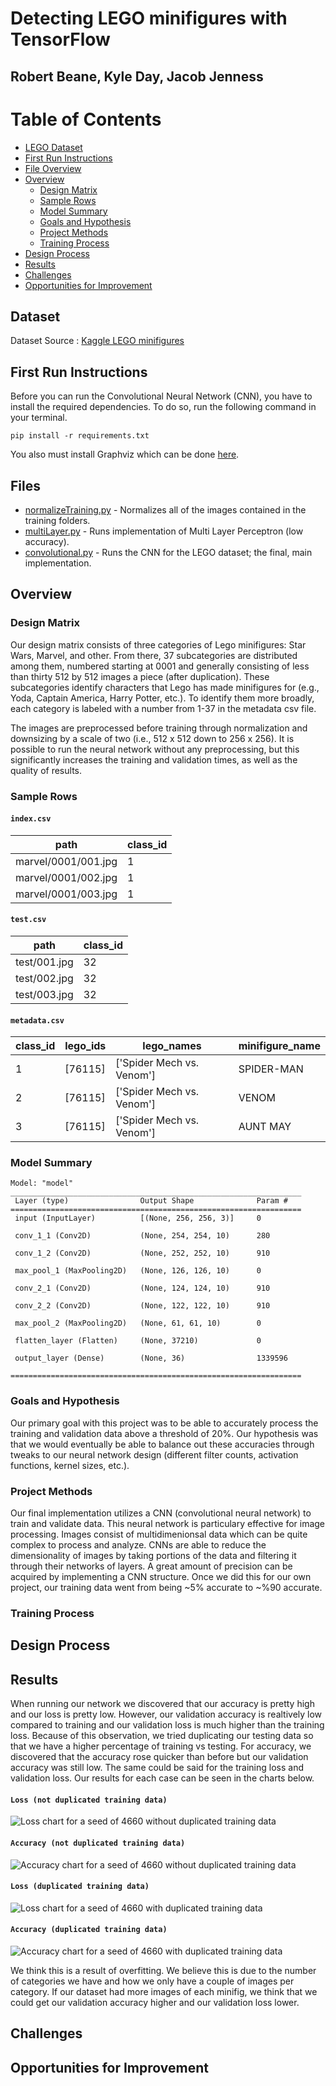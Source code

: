 # Detecting LEGO minifigures with TensorFlow
## Robert Beane, Kyle Day, Jacob Jenness

# Table of Contents
* [LEGO Dataset](#Dataset)
* [First Run Instructions](#First-Run-Instructions)
* [File Overview](#Files)
* [Overview](#Overview)
    * [Design Matrix](#Design-Matrix)
    * [Sample Rows](#Sample-Rows)
    * [Model Summary](#Model-Summary)
    * [Goals and Hypothesis](#Goals-and-Hypothesis)
    * [Project Methods](#Project-Methods)
    * [Training Process](#Training-Process)
* [Design Process](#Design-Process)
* [Results](#Results)
* [Challenges](#Challenges)
* [Opportunities for Improvement](#Opportunites-for-Improvement)

## Dataset
Dataset Source : [Kaggle LEGO minifigures](https://www.kaggle.com/datasets/ihelon/lego-minifigures-classification)

## First Run Instructions
Before you can run the Convolutional Neural Network (CNN), you have to install the required dependencies.
To do so, run the following command in your terminal.

```pip install -r requirements.txt```

You also must install Graphviz which can be done [here](https://graphviz.org/download/).

## Files
* [normalizeTraining.py](normalizeTraining.py)  - Normalizes all of the images contained in the training folders.
* [multiLayer.py](multiLayer.py)  - Runs implementation of Multi Layer Perceptron (low accuracy).
* [convolutional.py](convolutional.py)  - Runs the CNN for the LEGO dataset; the final, main implementation.

## Overview

### Design Matrix
Our design matrix consists of three categories of Lego minifigures: Star Wars, Marvel, and other. From there, 37 subcategories are distributed among them, numbered starting at 0001 and generally consisting of less than thirty 512 by 512 images a piece (after duplication). These subcategories identify characters that Lego has made minifigures for (e.g., Yoda, Captain America, Harry Potter, etc.). To identify them more broadly, each category is labeled with a number from 1-37 in the metadata csv file.

The images are preprocessed before training through normalization and downsizing by a scale of two (i.e., 512 x 512 down to 256 x 256). It is possible to run the neural network without any preprocessing, but this significantly increases the training and validation times, as well as the quality of results.

### Sample Rows
#### ```index.csv```
|path               |class_id|
|-------------------|--------|
|marvel/0001/001.jpg|1       |
|marvel/0001/002.jpg|1       |
|marvel/0001/003.jpg|1       |

#### ```test.csv```
|path               |class_id|
|-------------------|--------|
|test/001.jpg       |32      |
|test/002.jpg       |32      |
|test/003.jpg       |32      |

#### ```metadata.csv```
|class_id           |lego_ids|lego_names               |minifigure_name|
|-------------------|--------|-------------------------|---------------|
|1                  |[76115] |['Spider Mech vs. Venom']|SPIDER-MAN     |
|2                  |[76115] |['Spider Mech vs. Venom']|VENOM          |
|3                  |[76115] |['Spider Mech vs. Venom']|AUNT MAY       |

### Model Summary
```
Model: "model"
_________________________________________________________________
 Layer (type)                Output Shape              Param #   
=================================================================
 input (InputLayer)          [(None, 256, 256, 3)]     0         
                                                                 
 conv_1_1 (Conv2D)           (None, 254, 254, 10)      280       
                                                                 
 conv_1_2 (Conv2D)           (None, 252, 252, 10)      910       
                                                                 
 max_pool_1 (MaxPooling2D)   (None, 126, 126, 10)      0         
                                                                 
 conv_2_1 (Conv2D)           (None, 124, 124, 10)      910       
                                                                 
 conv_2_2 (Conv2D)           (None, 122, 122, 10)      910       
                                                                 
 max_pool_2 (MaxPooling2D)   (None, 61, 61, 10)        0         
                                                                 
 flatten_layer (Flatten)     (None, 37210)             0         
                                                                 
 output_layer (Dense)        (None, 36)                1339596   
                                                                 
=================================================================
```

### Goals and Hypothesis

Our primary goal with this project was to be able to accurately process the training and validation data above a threshold of 20%. Our hypothesis was that we would eventually be able to balance out these accuracies through tweaks to our neural network design (different filter counts, activation functions, kernel sizes, etc.).

### Project Methods

Our final implementation utilizes a CNN (convolutional neural network) to train and validate data. This neural network is particulary effective for image processing. Images consist of multidimenionsal data which can be quite complex to process and analyze. CNNs are able to reduce the dimensionality of images by taking portions of the data and filtering it through their networks of layers. A great amount of precision can be acquired by implementing a CNN structure. Once we did this for our own project, our training data went from being ~5% accurate to ~%90 accurate.

### Training Process

## Design Process

## Results

When running our network we discovered that our accuracy is pretty high and our loss is pretty low. However, our validation accuracy is realtively low compared to training and our validation loss is much higher than the training loss.
Because of this observation, we tried duplicating our testing data so that we have a higher percentage of training vs testing. For accuracy, we discovered that the accuracy rose quicker than before but our validation accuracy was still low. 
The same could be said for the training loss and validation loss. Our results for each case can be seen in the charts below.
#### ```Loss (not duplicated training data)```
![Loss chart for a seed of 4660 without duplicated training data](4660LossTrain.png)

#### ```Accuracy (not duplicated training data)```
![Accuracy chart for a seed of 4660 without duplicated training data](4660AccuracyTrain.png)

#### ```Loss (duplicated training data)```
![Loss chart for a seed of 4660 with duplicated training data](4660LossDuplicatedTrain.png)

#### ```Accuracy (duplicated training data)```
![Accuracy chart for a seed of 4660 with duplicated training data](4660AcurracyDuplicatedTrain.png)

We think this is a result of overfitting. We believe this is due to the number of categories we have and how we only have a couple of images per category.
If our dataset had more images of each minifig, we think that we could get our validation accuracy higher and our validation loss lower.

## Challenges

## Opportunities for Improvement
